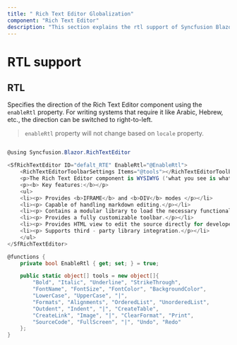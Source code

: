```yaml
---
title: " Rich Text Editor Globalization"
component: "Rich Text Editor"
description: "This section explains the rtl support of Syncfusion Blazor Rich Text Editor component."
---
```


# RTL support

## RTL

Specifies the direction of the Rich Text Editor component using the `enableRtl` property. For writing systems that require it like Arabic, Hebrew, etc., the direction can be switched to right-to-left.

> `enableRtl` property will not change based on `locale` property.

```csharp

@using Syncfusion.Blazor.RichTextEditor

<SfRichTextEditor ID="defalt_RTE" EnableRtl="@EnableRtl">
    <RichTextEditorToolbarSettings Items="@tools"></RichTextEditorToolbarSettings>
    <p>The Rich Text Editor component is WYSIWYG ('what you see is what you get') editor that provides the best user experience to create and update the content. Users can format their content using standard toolbar commands.</p>
    <p><b> Key features:</b></p>
    <ul>
    <li><p> Provides <b>IFRAME</b> and <b>DIV</b> modes </p></li>
    <li><p> Capable of handling markdown editing.</p></li>
    <li><p> Contains a modular library to load the necessary functionality on demand.</p></li>
    <li><p> Provides a fully customizable toolbar.</p></li>
    <li><p> Provides HTML view to edit the source directly for developers.</p></li>
    <li><p> Supports third - party library integration.</p></li>
    </ul>
</SfRichTextEditor>

@functions {
    private bool EnableRtl { get; set; } = true;

    public static object[] tools = new object[]{
        "Bold", "Italic", "Underline", "StrikeThrough",
        "FontName", "FontSize", "FontColor", "BackgroundColor",
        "LowerCase", "UpperCase", "|",
        "Formats", "Alignments", "OrderedList", "UnorderedList",
        "Outdent", "Indent", "|", "CreateTable",
        "CreateLink", "Image", "|", "ClearFormat", "Print",
        "SourceCode", "FullScreen", "|", "Undo", "Redo"
    };
}

```